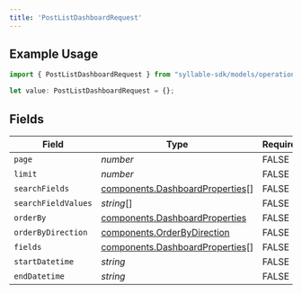 ```yaml
---
title: 'PostListDashboardRequest'
---
```


## Example Usage

```typescript
import { PostListDashboardRequest } from "syllable-sdk/models/operations";

let value: PostListDashboardRequest = {};
```

## Fields

| Field                                                                              | Type                                                                               | Required                                                                           | Description                                                                        |
| ---------------------------------------------------------------------------------- | ---------------------------------------------------------------------------------- | ---------------------------------------------------------------------------------- | ---------------------------------------------------------------------------------- |
| `page`                                                                             | *number*                                                                           | FALSE                                                                 | N/A                                                                                |
| `limit`                                                                            | *number*                                                                           | FALSE                                                                 | N/A                                                                                |
| `searchFields`                                                                     | [components.DashboardProperties](/sdk-docs/models/components/dashboardproperties)[] | FALSE                                                                 | N/A                                                                                |
| `searchFieldValues`                                                                | *string*[]                                                                         | FALSE                                                                 | N/A                                                                                |
| `orderBy`                                                                          | [components.DashboardProperties](/sdk-docs/models/components/dashboardproperties)   | FALSE                                                                 | N/A                                                                                |
| `orderByDirection`                                                                 | [components.OrderByDirection](/sdk-docs/models/components/orderbydirection)         | FALSE                                                                 | N/A                                                                                |
| `fields`                                                                           | [components.DashboardProperties](/sdk-docs/models/components/dashboardproperties)[] | FALSE                                                                 | N/A                                                                                |
| `startDatetime`                                                                    | *string*                                                                           | FALSE                                                                 | N/A                                                                                |
| `endDatetime`                                                                      | *string*                                                                           | FALSE                                                                 | N/A                                                                                |